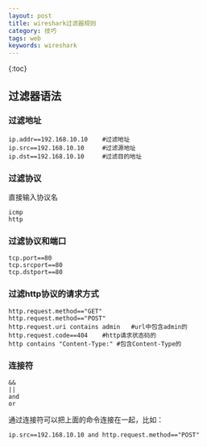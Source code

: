 ```yaml
---
layout: post
title: wireshark过滤器规则
category: 技巧
tags: web
keywords: wireshark
---
```

{:toc}


## 过滤器语法

### 过滤地址
```
ip.addr==192.168.10.10    #过滤地址
ip.src==192.168.10.10     #过滤源地址
ip.dst==192.168.10.10     #过滤目的地址
```

### 过滤协议
直接输入协议名
```
icmp   
http
```
 
### 过滤协议和端口
```
tcp.port==80
tcp.srcport==80
tcp.dstport==80
```

### 过滤http协议的请求方式
```
http.request.method=="GET"
http.request.method=="POST"
http.request.uri contains admin   #url中包含admin的
http.request.code==404    #http请求状态码的
http contains "Content-Type:" #包含Content-Type的
```
### 连接符
```
&&  
||
and
or
```
通过连接符可以把上面的命令连接在一起，比如：
```
ip.src==192.168.10.10 and http.request.method=="POST"
```